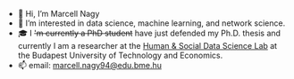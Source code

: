 - 👋 Hi, I’m Marcell Nagy
- 👀 I’m interested in data science, machine learning, and network science. 
- 🎓 I ~~'m currently a PhD student~~ have just defended my Ph.D. thesis and currently I am a researcher at the [Human & Social Data Science Lab](https://hsdslab.math.bme.hu/en.html) at the Budapest University of Technology and Economics.
- 📫 email: marcell.nagy94@edu.bme.hu

<!---
marcessz/marcessz is a ✨ special ✨ repository because its `README.md` (this file) appears on your GitHub profile.
You can click the Preview link to take a look at your changes.
--->
